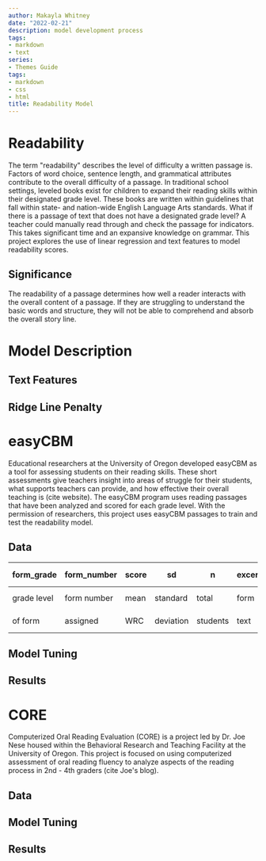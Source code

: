 ```yaml
---
author: Makayla Whitney
date: "2022-02-21"
description: model development process
tags:
- markdown
- text
series:
- Themes Guide
tags:
- markdown
- css
- html
title: Readability Model
---
```


# Readability
The term "readability" describes the level of difficulty a written passage is. Factors of word choice, sentence length, and grammatical attributes contribute to the overall difficulty of a passage. In traditional school settings, leveled books exist for children to expand their reading skills within their designated grade level. These books are written within guidelines that fall within state- and nation-wide English Language Arts standards. What if there is a passage of text that does not have a designated grade level? A teacher could manually read through and check the passage for indicators. This takes significant time and an expansive knowledge on grammar. This project explores the use of linear regression and text features to model readability scores. 

## Significance
The readability of a passage determines how well a reader interacts with the overall content of a passage. If they are struggling to understand the basic words and structure, they will not be able to comprehend and absorb the overall story line. 

# Model Description
## Text Features
## Ridge Line Penalty

# easyCBM
Educational researchers at the University of Oregon developed easyCBM as a tool for assessing students on their reading skills. These short assessments give teachers insight into areas of struggle for their students, what supports teachers can provide, and how effective their overall teaching is (cite website). The easyCBM program uses reading passages that have been analyzed and scored for each grade level. With the permission of researchers, this project uses easyCBM passages to train and test the readability model. 

## Data

| form_grade  | form_number | score |     sd    |     n    | excerpt | readability score |
| ----------- | ----------- | ----- | --------- | -------- | ------- | ----------------- |
| grade level | form number | mean  | standard  | total    |  form   |  model produced   |
|   of form   | assigned    | WRC   | deviation | students |  text   |  passage level    |

## Model Tuning
## Results

# CORE
Computerized Oral Reading Evaluation (CORE) is a project led by Dr. Joe Nese housed within the Behavioral Research and Teaching Facility at the University of Oregon. This project is focused on using computerized assessment of oral reading fluency to analyze aspects of the reading process in 2nd - 4th graders (cite Joe's blog). 
## Data
## Model Tuning
## Results

